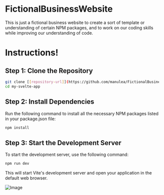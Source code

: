# FictionalBusinessWebsite
This is just a fictional business website to create a sort of template or understanding of certain NPM packages, and to work on our coding skills while improving our understanding of code.

# Instructions!

## Step 1: Clone the Repository
```sh
git clone [[repository-url]](https://github.com/manulea/FictionalBusinessWebsite.git)
cd my-svelte-app
```

## Step 2: Install Dependencies
Run the following command to install all the necessary NPM packages listed in your package.json file:

```sh
npm install
```

## Step 3: Start the Development Server
To start the development server, use the following command:

```sh
npm run dev
```
This will start Vite's development server and open your application in the default web browser.

![Image](https://i.imgur.com/59McbuZ.png)
